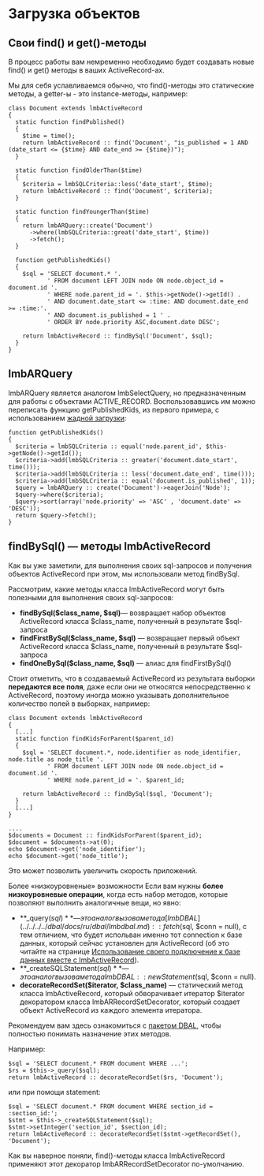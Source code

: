 # Загрузка объектов
## Свои find() и get()-методы
В процесс работы вам немременно необходимо будет создавать новые find() и get() методы в ваших ActiveRecord-ах.

Мы для себя уславливаемся обычно, что find()-методы это статические методы, а getter-ы - это instance-методы, например:

    class Document extends lmbActiveRecord
    {
      static function findPublished()
      {
        $time = time();
        return lmbActiveRecord :: find('Document', "is_published = 1 AND (date_start <= {$time} AND date_end >= {$time})");
      }
 
      static function findOlderThan($time)
      {
        $criteria = lmbSQLCriteria::less('date_start', $time);
        return lmbActiveRecord :: find('Document', $criteria);
      }
 
      static function findYoungerThan($time)
      {
        return lmbARQuery::create('Document')
          ->where(lmbSQLCriteria::great('date_start', $time))
          ->fetch();
      }
 
      function getPublishedKids()
      {
        $sql = 'SELECT document.* '.
               ' FROM document LEFT JOIN node ON node.object_id = document.id '.
               ' WHERE node.parent_id = '. $this->getNode()->getId() .
               ' AND document.date_start <= :time: AND document.date_end >= :time:'.
               ' AND document.is_published = 1 ' .
               ' ORDER BY node.priority ASC,document.date DESC';
 
        return lmbActiveRecord :: findBySql('Document', $sql);
      }
    }

## lmbARQuery
lmbARQuery является аналогом lmbSelectQuery, но предназначенным для работы с объектами ACTIVE_RECORD. Воспользовавшись им можно переписать функцию getPublishedKids, из первого примера, c использованием [жадной загрузки](./eager_fetching.md):

    function getPublishedKids()
    {
      $criteria = lmbSQLCriteria :: equal('node.parent_id', $this->getNode()->getId());
      $criteria->add(lmbSQLCriteria :: greater('document.date_start', time()));
      $criteria->add(lmbSQLCriteria :: less('document.date_end', time()));
      $criteria->add(lmbSQLCriteria :: equal('document.is_published', 1));
      $query = lmbARQuery :: create('Document')->eagerJoin('Node');
      $query->where($criteria);
      $query->sort(array('node.priority' => 'ASC' , 'document.date' => 'DESC'));
      return $query->fetch();
    }

## findBySql() — методы lmbActiveRecord
Как вы уже заметили, для выполнения своих sql-запросов и получения объектов ActiveRecord при этом, мы использовали метод findBySql.

Рассмотрим, какие методы класса lmbActiveRecord могут быть полезными для выполнения своих sql-запросов:

* **findBySql($class_name, $sql)**— возвращает набор объектов ActiveRecord класса $class_name, полученный в результате $sql-запроса
* **findFirstBySql($class_name, $sql)** — возвращает первый объект ActiveRecord класса $class_name, полученный в результате $sql-запроса
* **findOneBySql($class_name, $sql)** — алиас для findFirstBySql()

Стоит отметить, что в создаваемый ActiveRecord из результата выборки **передаются все поля**, даже если они не относятся непосредственно к ActiveRecord, поэтому иногда можно указывать дополнительное количество полей в выборках, например:

    class Document extends lmbActiveRecord
    {
      [...]
      static function findKidsForParent($parent_id)
      {
        $sql = 'SELECT document.*, node.identifier as node_identifier, node.title as node_title '.
               ' FROM document LEFT JOIN node ON node.object_id = document.id '.
               ' WHERE node.parent_id = '. $parent_id;
 
        return lmbActiveRecord :: findBySql($sql, 'Document');
      }
      [...]
    }
 
    ....
    $documents = Document :: findKidsForParent($parent_id);
    $document = $documents->at(0);
    echo $document->get('node_identifier');
    echo $document->get('node_title');

Это может позволить увеличить скорость приложений.

Более «низкоуровненые» возможности
Если вам нужны **более низкоуровневые операции**, когда есть набор методов, которые позволяют выполнить аналогичные вещи, но явно:

* **_query($sql)** — это аналог вызова метода [lmbDBAL](../../../../dbal/docs/ru/dbal/lmbdbal.md) :: fetch($sql, $conn = null), с тем отличием, что будет испольван именно тот connection к базе данных, который сейчас установлен для ActiveRecord (об это читайте на странице [Использование своего подключение к базе данных вместе с lmbActiveRecord](./connection.md)).
* **_createSQLStatement($sql)** — это аналог вызова метода lmbDBAL :: newStatement($sql, $conn = null).
* **decorateRecordSet($iterator, $class_name)** — статический метод класса lmbActiveRecord, который обворачивает итератор $iterator декоратором класса lmbARRecordSetDecorator, который создает объект ActiveRecord из каждого элемента итератора.

Рекомендуем вам здесь ознакомиться c [пакетом DBAL](../../../../dbal/docs/ru/dbal.md), чтобы полностью понимать назначение этих методов.

Например:

    $sql = 'SELECT document.* FROM document WHERE ...';
    $rs = $this->_query($sql);
    return lmbActiveRecord :: decorateRecordSet($rs, 'Document');

или при помощи statement:

    $sql = 'SELECT document.* FROM document WHERE section_id = :section_id:';
    $stmt = $this->_createSQLStatement($sql);
    $stmt->setInteger('section_id', $section_id);
    return lmbActiveRecord :: decorateRecordSet($stmt->getRecordSet(), 'Document');

Как вы наверное поняли, find()-методы класса lmbActiveRecord применяют этот декоратор lmbARRecordSetDecorator по-умолчанию.
